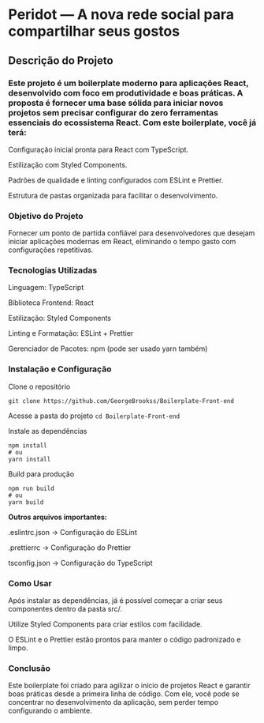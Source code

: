 # Peridot — A nova rede social para compartilhar seus gostos

## Descrição do Projeto


### Este projeto é um boilerplate moderno para aplicações React, desenvolvido com foco em produtividade e boas práticas. A proposta é fornecer uma base sólida para iniciar novos projetos sem precisar configurar do zero ferramentas essenciais do ecossistema React. Com este boilerplate, você já terá:

Configuração inicial pronta para React com TypeScript.

Estilização com Styled Components.

Padrões de qualidade e linting configurados com ESLint e Prettier.

Estrutura de pastas organizada para facilitar o desenvolvimento.

### Objetivo do Projeto

Fornecer um ponto de partida confiável para desenvolvedores que desejam iniciar aplicações modernas em React, eliminando o tempo gasto com configurações repetitivas.

### Tecnologias Utilizadas

Linguagem: TypeScript

Biblioteca Frontend: React

Estilização: Styled Components

Linting e Formatação: ESLint + Prettier

Gerenciador de Pacotes: npm (pode ser usado yarn também)

### Instalação e Configuração

Clone o repositório

`git clone https://github.com/GeorgeBrookss/Boilerplate-Front-end`

Acesse a pasta do projeto
`cd Boilerplate-Front-end`

Instale as dependências
````
npm install
# ou
yarn install
````
Build para produção
````
npm run build
# ou
yarn build

````

**Outros arquivos importantes:**

.eslintrc.json → Configuração do ESLint

.prettierrc → Configuração do Prettier

tsconfig.json → Configuração do TypeScript

### Como Usar

Após instalar as dependências, já é possível começar a criar seus componentes dentro da pasta src/.

Utilize Styled Components para criar estilos com facilidade.

O ESLint e o Prettier estão prontos para manter o código padronizado e limpo.

### Conclusão

Este boilerplate foi criado para agilizar o início de projetos React e garantir boas práticas desde a primeira linha de código.
Com ele, você pode se concentrar no desenvolvimento da aplicação, sem perder tempo configurando o ambiente.
